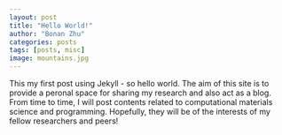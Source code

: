 ```yaml
---
layout: post
title: "Hello World!"
author: "Bonan Zhu"
categories: posts
tags: [posts, misc]
image: mountains.jpg
---
```


This my first post using Jekyll - so hello world.
The aim of this site is to provide a peronal space for sharing my research and also act as a blog.
From time to time, I will post contents related to computational materials science and programming.
Hopefully, they will be of the interests of my fellow researchers and peers!
